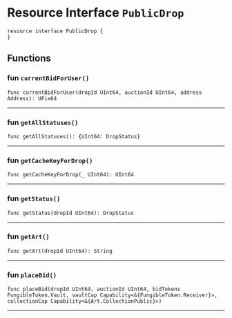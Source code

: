 # Resource Interface `PublicDrop`

```cadence
resource interface PublicDrop {
}
```

## Functions

### fun `currentBidForUser()`

```cadence
func currentBidForUser(dropId UInt64, auctionId UInt64, address Address): UFix64
```

---

### fun `getAllStatuses()`

```cadence
func getAllStatuses(): {UInt64: DropStatus}
```

---

### fun `getCacheKeyForDrop()`

```cadence
func getCacheKeyForDrop(_ UInt64): UInt64
```

---

### fun `getStatus()`

```cadence
func getStatus(dropId UInt64): DropStatus
```

---

### fun `getArt()`

```cadence
func getArt(dropId UInt64): String
```

---

### fun `placeBid()`

```cadence
func placeBid(dropId UInt64, auctionId UInt64, bidTokens FungibleToken.Vault, vaultCap Capability<&{FungibleToken.Receiver}>, collectionCap Capability<&{Art.CollectionPublic}>)
```

---
